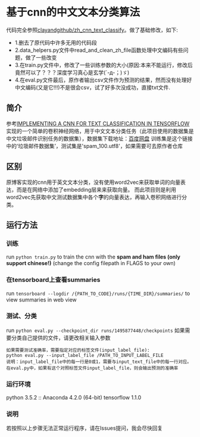 # 基于cnn的中文文本分类算法

代码完全参照[clayandgithub/zh_cnn_text_classify](https://github.com/clayandgithub/zh_cnn_text_classify)。做了基础修改，如下:
- 1.删去了原代码中许多无用的代码段
- 2.data_helpers.py文件中read_and_clean_zh_file函数处理中文编码有些问题，做了一些改变
- 3.在train.py文件中，修改了一些训练参数的大小(原因:本来不能运行，修改后竟然可以了？？？深度学习真心是玄学(`-д-；)ゞ)
- 4.在eval.py文件最后，原作者输出csv文件作为预测的结果，然而没有处理好中文编码(又是它!!!)不是很会csv，试了好多次没成功，直接txt文件.


## 简介
参考[IMPLEMENTING A CNN FOR TEXT CLASSIFICATION IN TENSORFLOW](http://www.wildml.com/2015/12/implementing-a-cnn-for-text-classification-in-tensorflow/)实现的一个简单的卷积神经网络，用于中文文本分类任务（此项目使用的数据集是中文垃圾邮件识别任务的数据集），数据集下载地址：[百度网盘](https://pan.baidu.com/s/1i4HaYTB)
训练集是这个链接中的‘垃圾邮件数据集’，测试集是'spam_100.utf8'，如果需要可去原作者仓库

## 区别
原博客实现的cnn用于英文文本分类，没有使用word2vec来获取单词的向量表达，而是在网络中添加了embedding层来来获取向量。
而此项目则是利用word2vec先获取中文测试数据集中各个<strong>字</strong>的向量表达，再输入卷积网络进行分类。

## 运行方法

### 训练
run `python train.py` to train the cnn with the <strong>spam and ham files (only support chinese!)</strong> (change the config filepath in FLAGS to your own)

### 在tensorboard上查看summaries
run `tensorboard --logdir /{PATH_TO_CODE}/runs/{TIME_DIR}/summaries/` to view summaries in web view

### 测试、分类
run `python eval.py --checkpoint_dir runs/1495877448/checkpoints`
如果需要分类自己提供的文件，请更改相关输入参数

    如果需要测试准确率，需要指定对应的标签文件(input_label_file):
    python eval.py --input_label_file /PATH_TO_INPUT_LABEL_FILE
    说明：input_label_file中的每一行是0或1，需要与input_text_file中的每一行对应。
    在eval.py中，如果有这个对照标签文件input_label_file，则会输出预测的准确率

### 运行环境
python 3.5.2 :: Anaconda 4.2.0 (64-bit)
tensorflow 1.1.0

### 说明
若按照以上步骤无法正常运行程序，请在Issues提问，我会尽快回复
